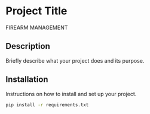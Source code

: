 # Project Title
FIREARM MANAGEMENT

## Description

Briefly describe what your project does and its purpose.

## Installation

Instructions on how to install and set up your project.

```bash
pip install -r requirements.txt
